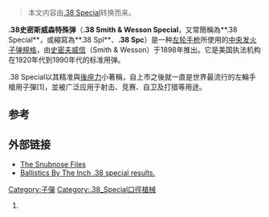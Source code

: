 > 本文内容由[.38 Special](https://zh.wikipedia.org/wiki/.38_Special)转换而来。


**.38史密斯威森特殊弹**（**.38 Smith & Wesson Special**，又常簡稱為**.38 Special**，或縮寫為**.38 Spl**、**.38 Spc**）是一种[左轮手枪](../Page/左轮手枪.md "wikilink")所使用的[中央发火](https://zh.wikipedia.org/wiki/中央发火 "wikilink")[子弹規格](https://zh.wikipedia.org/wiki/子弹 "wikilink")，由[史密夫威信](https://zh.wikipedia.org/wiki/史密夫威信 "wikilink")（Smith & Wesson）于1898年推出。它是美国执法机构在1920年代到1990年代的标准用弹。

.38 Special以其精准與[後座力](../Page/後座力.md "wikilink")小著稱，自上市之後就一直是世界最流行的左輪手槍用子彈\[1\]，並被广泛应用于射击、竞赛、自卫及打猎等用途。

## 参考

## 外部链接

  - [The Snubnose Files](http://www.snubnose.info)
  - [Ballistics By The Inch .38 special results.](http://www.ballisticsbytheinch.com/38special.html)

[Category:子彈](https://zh.wikipedia.org/wiki/Category:子彈 "wikilink") [Category:.38_Special口徑槍械](https://zh.wikipedia.org/wiki/Category:.38_Special口徑槍械 "wikilink")

1.